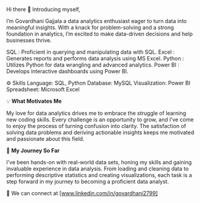 

Hi there 👋 Introducing myself,

I’m Govardhani Gajjala a data analytics enthusiast eager to turn data into meaningful insights. With a knack for problem-solving and a strong foundation in analytics, I’m excited to make data-driven decisions and help businesses thrive.

SQL : Proficient in querying and manipulating data with SQL.
Excel : Generates reports and performs data analysis using MS Excel.
Python : Utilizes Python for data wrangling and advanced analytics.
Power BI : Develops interactive dashboards using Power BI.

⚙️ Skills
Language: SQL, Python
Database: MySQL
Visualization: Power BI
Spreadsheet: Microsoft Excel

💡 __What Motivates Me__

My love for data analytics drives me to embrace the struggle of learning new coding skills. Every challenge is an opportunity to grow, and I’ve come to enjoy the process of turning confusion into clarity. The satisfaction of solving data problems and deriving actionable insights keeps me motivated and passionate about this field.

🌟 __My Journey So Far__

I've been hands-on with real-world data sets, honing my skills and gaining invaluable experience in data analysis. From loading and cleaning data to performing descriptive statistics and creating visualizations, each task is a step forward in my journey to becoming a proficient data analyst.

🤝 We can connect at [www.linkedin.com/in/govardhani2799]

